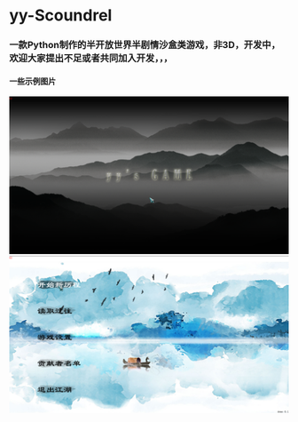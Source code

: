 # yy-Scoundrel
### 一款Python制作的半开放世界半剧情沙盒类游戏，非3D，开发中，欢迎大家提出不足或者共同加入开发，，，
#### 一些示例图片
![](https://github.com/3493620082/yy-Scoundrel/blob/main/Example%20image/%E5%9B%BE%E7%89%871.png)
![](https://github.com/3493620082/yy-Scoundrel/blob/main/Example%20image/%E5%9B%BE%E7%89%872.png)
